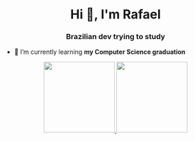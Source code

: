 <h1 align="center">Hi 👋, I'm Rafael</h1>
<h3 align="center">Brazilian dev trying to study</h3>

- 🌱 I’m currently learning **my Computer Science graduation**

<div align="center">
  <a href="https://github.com/Graazi">
  <img height="160em" src="https://github-readme-stats.vercel.app/api?username=RafaelRosal&show_icons=true&theme=dracula&include_all_commits=true&count_private=true"/>
  <img height="160em" src="https://github-readme-stats.vercel.app/api/top-langs/?username=RafaelRosal&layout=compact&langs_count=7&theme=dracula"/>
</div>
